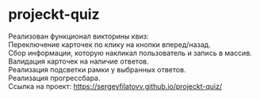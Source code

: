 # projeckt-quiz
Реализован функционал викторины квиз:</br>
  Переключение карточек по клику на кнопки вперед/назад. </br>
  Сбор информации, которую накликал пользователь и запись в массив.</br>
  Валидация карточек на наличие ответов.</br>
  Реализация подсветки рамки у выбранных ответов.</br>
  Реализация прогрессбара.</br>
Ссылка на проект: <a>https://sergeyfilatovv.github.io/projeckt-quiz/</a>

